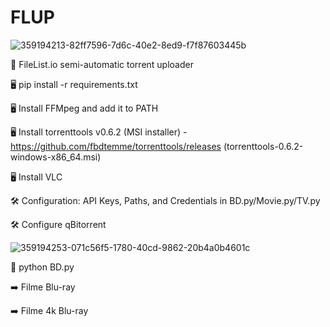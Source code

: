 # FLUP

![359194213-82ff7596-7d6c-40e2-8ed9-f7f87603445b](https://github.com/user-attachments/assets/f947a7ae-a0d3-452b-a9e7-4f6f7bae7204)

🌟 FileList.io semi-automatic torrent uploader

🖥️ pip install -r requirements.txt

🖥️ Install FFMpeg and add it to PATH

🖥️ Install torrenttools v0.6.2 (MSI installer) - https://github.com/fbdtemme/torrenttools/releases  (torrenttools-0.6.2-windows-x86_64.msi)

🖥️ Install VLC

🛠️ Configuration: API Keys, Paths, and Credentials in BD.py/Movie.py/TV.py

🛠️ Configure qBitorrent

![359194253-071c56f5-1780-40cd-9862-20b4a0b4601c](https://github.com/user-attachments/assets/e8f6c1dd-0e85-4539-a23d-ea7cc84b64da)

🚀 python BD.py

  ➡️ Filme Blu-ray

  ➡️ Filme 4k Blu-ray
